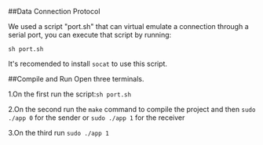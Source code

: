 ##Data Connection Protocol

We used a script "port.sh" that can virtual emulate a connection through a serial port, you can execute that script by running:

```
sh port.sh
```

It's recomended to install ```socat``` to use this script.

##Compile and Run
Open three terminals.

1.On the first run the script:``` sh port.sh ```

2.On the second run the ``` make ``` command to compile the project and then ``` sudo ./app 0 ``` for the sender or ``` sudo ./app 1 ``` for the receiver

3.On the third run ``` sudo ./app 1 ```
